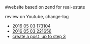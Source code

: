 ﻿#website based on zend for real-estate

review on Youtube, change-log

+ [2016 05 03 173104](https://www.youtube.com/watch?v=iQ1MlW7BT2g)
+ [2016 05 03 221656 ](https://www.youtube.com/watch?v=c2oZTs3x-I0)
+ [create a post, up to step 3](https://www.youtube.com/watch?v=SKLcL5ta1T4)